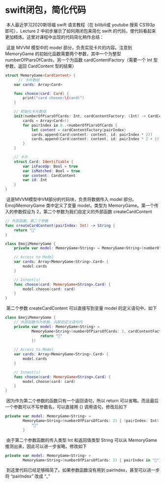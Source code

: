 # swift闭包，简化代码

​        本人最近学习2020斯坦福 swift 语言教程（在 bilibili或 youtube 搜索 CS193p 即可），Lecture 2 中初步展示了如何用闭包来简化 swift 的代码，使代码看起来更加精炼。这里对课程中出现的代码简化稍作总结：

​		这是 MVVM 模型中的 model 部分，负责实现卡片的内容。注意到 MemoryGame 的初始化函数需要两个参数，其中一个为整型 numberOfPiarsOfCards，另一个为函数 cardContentFactory（需要一个 Int 型参数，返回 CardContent 型的结果）

```swift
struct MemoryGame<CardContent> {
	  // 卡片数组
    var cards: Array<Card>

    func choose(card: Card) {
        print("card chosen:\(card)")
    }

  	// 初始化卡片数组
    init(numberOfPiarsOfCards: Int, cardContentFactory: (Int) -> CardContent) {
        cards = Array<Card>()
        for pairIndex in 0..<numberOfPiarsOfCards {
            let content = cardContentFactory(pairIndex)
            cards.append(Card(content: content, id: pairIndex * 2))
            cards.append(Card(content: content, id: pairIndex * 2 + 1))
        }
    }

  	// 卡片
    struct Card: Identifiable {
        var isFaceUp: Bool = true
        var isMatched: Bool = true
        var content: CardContent
        var id: Int
    }
}
```

​		这是MVVM模型中VM部分的代码块，负责将数据传入 model 部分。EmojiMemoryGame 类中定义了变量 model，类型为 MemoryGame<String>。第一个传入的参数假设为 2，第二个参数为我们自定义的外部函数 createCardContent

```swift
// 外部函数，第二个参数
func createCardContent(pairIndex: Int) -> String {
    return "👻"
}

class EmojiMemoryGame {
    private var model: MemoryGame<String> = MemoryGame<String>(numberOfPiarsOfCards: 2, cardContentFactory: createCardContent)

    // Access to Model
    var cards: Array<MemoryGame<String>.Card> {
        model.cards
    }

    // Intent(s)
    func choose(card: MemoryGame<String>.Card) {
        model.choose(card: card)
    }
}
```

​		第二个参数 createCardContent 可以直接写到变量 model 的定义语句中，如下

```swift
class EmojiMemoryGame {
  	// 外部函数作为参数，内联到定义语句内
    private var model: MemoryGame<String> =
            MemoryGame<String>(numberOfPiarsOfCards: 2, cardContentFactory: { (pairIndex: Int) -> String in
                return "👻"
            })
    
    // Access to Model
    var cards: Array<MemoryGame<String>.Card> {
        model.cards
    }

    // Intent(s)
    func choose(card: MemoryGame<String>.Card) {
        model.choose(card: card)
    }
}
```

​		因为作为第二个参数的函数只有一个返回语句，所以 return 可以省略。而且最后一个参数可以不写参数名，可以直接用 {} 调用语句，修改后如下

```swift
private var model: MemoryGame<String> =
        MemoryGame<String>(numberOfPiarsOfCards: 2) { (pairIndex: Int) -> String in
            "👻"
        }
```

​		由于第二个参数函数的传入类型 Int 和返回值类型 String 可以从 MemoryGame 推测出来，因此可以进一步省略，修改如下

```swift
private var model: MemoryGame<String> =
        MemoryGame<String>(numberOfPiarsOfCards: 2) { pairIndex in "👻"}
```

​		到这里代码已经足够精简了。如果参数函数没有用到 pairIndex，甚至可以进一步将 “pairIndex” 改成 “_”